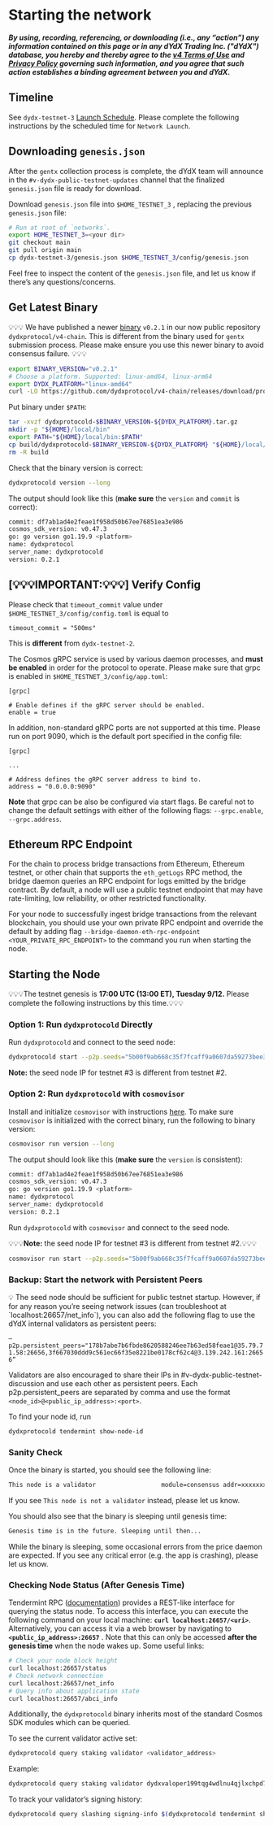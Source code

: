 # Starting the network

***By using, recording, referencing, or downloading (i.e., any “action”) any information contained on this page or in any dYdX Trading Inc. ("dYdX") database, you hereby and thereby agree to the [v4 Terms of Use](https://dydx.exchange/v4-terms) and [Privacy Policy](https://dydx.exchange/privacy) governing such information, and you agree that such action establishes a binding agreement between you and dYdX.***

## Timeline

See `dydx-testnet-3` [Launch Schedule](https://v4-teacher.vercel.app/testnets/schedule). Please complete the following instructions by the scheduled time for `Network Launch`.

## Downloading `genesis.json`

After the `gentx` collection process is complete, the dYdX team will announce in the `#v-dydx-public-testnet-updates` channel that the finalized `genesis.json` file is ready for download. 

Download `genesis.json` file into `$HOME_TESTNET_3` , replacing the previous `genesis.json` file:

```bash
# Run at root of `networks`.
export HOME_TESTNET_3=<your dir>
git checkout main
git pull origin main
cp dydx-testnet-3/genesis.json $HOME_TESTNET_3/config/genesis.json
```

Feel free to inspect the content of the `genesis.json` file, and let us know if there’s any questions/concerns.

## Get Latest Binary

💡💡💡 We have published a newer [binary](https://github.com/dydxprotocol/v4-chain/releases/tag/protocol%2Fv0.2.1) `v0.2.1` in our now public repository `dydxprotocol/v4-chain`. This is different from the binary used for `gentx` submission process. Please make ensure you use this newer binary to avoid consensus failure. 💡💡💡

```bash
export BINARY_VERSION="v0.2.1"
# Choose a platform. Supported: linux-amd64, linux-arm64
export DYDX_PLATFORM="linux-amd64"
curl -LO https://github.com/dydxprotocol/v4-chain/releases/download/protocol%2F$BINARY_VERSION/dydxprotocold-$BINARY_VERSION-$DYDX_PLATFORM.tar.gz
```

Put binary under `$PATH`:

```bash
tar -xvzf dydxprotocold-$BINARY_VERSION-${DYDX_PLATFORM}.tar.gz
mkdir -p "${HOME}/local/bin"
export PATH="${HOME}/local/bin:$PATH"
cp build/dydxprotocold-$BINARY_VERSION-${DYDX_PLATFORM} "${HOME}/local/bin/dydxprotocold"
rm -R build 
```

Check that the binary version is correct:

```bash
dydxprotocold version --long
```

The output should look like this (**make sure** the `version` and `commit` is correct):

```bash
commit: df7ab1ad4e2feae1f958d50b67ee76851ea3e986
cosmos_sdk_version: v0.47.3
go: go version go1.19.9 <platform>
name: dydxprotocol
server_name: dydxprotocold
version: 0.2.1
```

## [💡💡💡IMPORTANT:💡💡💡] Verify Config 

Please check that `timeout_commit` value under `$HOME_TESTNET_3/config/config.toml` is equal to
```
timeout_commit = "500ms"
```
This is **different** from `dydx-testnet-2`.

The Cosmos gRPC service is used by various daemon processes, and **must be enabled** in order for the protocol to operate.
Please make sure that grpc is enabled in `$HOME_TESTNET_3/config/app.toml`:
```
[grpc]

# Enable defines if the gRPC server should be enabled.
enable = true
```

In addition, non-standard gRPC ports are not supported at this time. Please run on port 9090, which is the default
port specified in the config file:

```
[grpc]

...

# Address defines the gRPC server address to bind to.
address = "0.0.0.0:9090"
```

**Note** that grpc can be also be configured via start flags. Be careful not to change the default settings with either
of the following flags: `--grpc.enable`, `--grpc.address`.

## Ethereum RPC Endpoint

For the chain to process bridge transactions from Ethereum, Ethereum testnet, or other chain that supports the `eth_getLogs` RPC method, the bridge daemon queries an RPC endpoint for logs emitted by the bridge contract. By default, a node will use a public testnet endpoint that may have rate-limiting, low reliability, or other restricted functionality.

For your node to successfully ingest bridge transactions from the relevant blockchain, you should use your own private RPC endpoint and override the default by adding flag `--bridge-daemon-eth-rpc-endpoint <YOUR_PRIVATE_RPC_ENDPOINT>` to the command you run when starting the node.

## Starting the Node

💡💡💡The testnet genesis is **17:00 UTC (13:00 ET), Tuesday 9/12.** Please complete the following instructions by this time.💡💡💡

### Option 1: Run `dydxprotocold` Directly

Run `dydxprotocold` and connect to the seed node:

```bash
dydxprotocold start --p2p.seeds="5b00f9ab668c35f7fcaff9a0607da59273bee399@dydx-testnet3-seednode.allthatnode.com:26656,5454e22c769c5103e51c336121c532e9d6289348@tenderseed.ccvalidators.com:29103,f3339d67eac6e6a082555d2db6556ee4c0ce5f61@test-dydx-seed.kingnodes.com,20e1000e88125698264454a884812746c2eb4807@seeds.lavenderfive.com:23856" --home="$HOME_TESTNET_3"
```

**Note:** the seed node IP for testnet #3 is different from testnet #2.

### Option 2: Run `dydxprotocold` with `cosmovisor`

Install and initialize `cosmovisor` with instructions [here](https://v4-teacher.vercel.app/validators/cosmovisor). To make sure `cosmovisor` is initialized with the correct binary, run the following to binary version:

```bash
cosmovisor run version --long
```

The output should look like this (**make sure** the `version` is consistent):

```bash
commit: df7ab1ad4e2feae1f958d50b67ee76851ea3e986
cosmos_sdk_version: v0.47.3
go: go version go1.19.9 <platform>
name: dydxprotocol
server_name: dydxprotocold
version: 0.2.1
```

Run `dydxprotocold` with `cosmovisor` and connect to the seed node. 

💡💡💡**Note:** the seed node IP for testnet #3 is different from testnet #2.💡💡💡

```bash
cosmovisor run start --p2p.seeds="5b00f9ab668c35f7fcaff9a0607da59273bee399@dydx-testnet3-seednode.allthatnode.com:26656,5454e22c769c5103e51c336121c532e9d6289348@tenderseed.ccvalidators.com:29103,f3339d67eac6e6a082555d2db6556ee4c0ce5f61@test-dydx-seed.kingnodes.com,20e1000e88125698264454a884812746c2eb4807@seeds.lavenderfive.com:23856" --home="$HOME_TESTNET_3"
```

### Backup: Start the network with Persistent Peers

<aside>
💡 The seed node should be sufficient for public testnet startup. However, if for any reason you’re seeing network issues (can troubleshoot at `localhost:26657/net_info`), you can also add the following flag to use the dYdX internal validators as persistent peers:

`—p2p.persistent_peers="178b7abe7b6fbde8620588246ee7b63ed58feae1@35.79.71.58:26656,3f667030ddd9c561ec66f35e8221be0178cf62c4@3.139.242.161:26656”`

</aside>

Validators are also encouraged to share their IPs in #v-dydx-public-testnet-discussion and use each other as persistent peers. Each p2p.persistent_peers are separated by comma and use the format `<node_id>@<public_ip_address>:<port>`.

To find your node id, run

```protobuf
dydxprotocold tendermint show-node-id
```

### Sanity Check

Once the binary is started, you should see the following line:

```bash
This node is a validator                  module=consensus addr=xxxxxxxxxx
```

If you see `This node is not a validator` instead, please let us know.

You should also see that the binary is sleeping until genesis time:

```bash
Genesis time is in the future. Sleeping until then... 
```

While the binary is sleeping, some occasional errors from the price daemon are expected. If you see any critical error (e.g. the app is crashing), please let us know.

### Checking Node Status (After Genesis Time)

Tendermint RPC ([documentation](https://docs.tendermint.com/v0.34/rpc/#/)) provides a REST-like interface for querying the status node. To access this interface, you can execute the following command on your local machine: **`curl localhost:26657/<uri>`**. Alternatively, you can access it via a web browser by navigating to **`<public_ip_address>:26657`** . Note that this can only be accessed **after the genesis time** when the node wakes up. Some useful links:

```bash
# Check your node block height
curl localhost:26657/status
# Check network connection
curl localhost:26657/net_info
# Query info about application state
curl localhost:26657/abci_info
```

Additionally, the `dydxprotocold` binary inherits most of the standard Cosmos SDK modules which can be queried.

To see the current validator active set:

```bash
dydxprotocold query staking validator <validator_address>
```

Example:

```bash
dydxprotocold query staking validator dydxvaloper199tqg4wdlnu4qjlxchpd7seg454937hjxg9yhy
```

To track your validator’s signing history:

```bash
dydxprotocold query slashing signing-info $(dydxprotocold tendermint show-validator)
```
